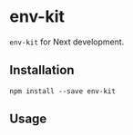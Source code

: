 # env-kit

`env-kit` for Next development.

## Installation

```
npm install --save env-kit
```

## Usage
